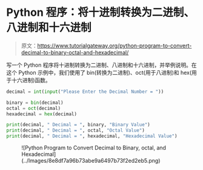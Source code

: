 # Python 程序：将十进制转换为二进制、八进制和十六进制

> 原文：<https://www.tutorialgateway.org/python-program-to-convert-decimal-to-binary-octal-and-hexadecimal/>

写一个 Python 程序将十进制转换为二进制、八进制和十六进制，并举例说明。在这个 Python 示例中，我们使用了 bin(转换为二进制)、oct(用于八进制)和 hex(用于十六进制)函数。

```py
decimal = int(input("Please Enter the Decimal Number = "))

binary = bin(decimal)
octal = oct(decimal)
hexadecimal = hex(decimal)

print(decimal, " Decimal = ", binary, "Binary Value")
print(decimal, " Decimal = ", octal, "Octal Value")
print(decimal, " Decimal = ", hexadecimal, "Hexadecimal Value")
```

<figure class="wp-block-image size-large">![Python Program to Convert Decimal to Binary, octal, and Hexadecimal](../Images/8e8df7a96b73abe9a6497b73f2ed2eb5.png)</figure>